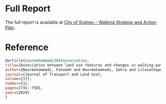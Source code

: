 # Full Report

The full report is available at [City of Sydney – Walking Strategy and Action Plan](https://www.cityofsydney.nsw.gov.au/strategies-action-plans/city-walking-strategy-action-plan-continuing-vision).

# Reference

  ```bibtex
@article{nourmohammadi2024association,
  title={Association between land use features and changes in walking patterns from pre-pandemic to post-pandemic: A case study of city of Sydney (2013--2023)},
  author={Nourmohammadi, Fatemeh and Nourmohammadi, Zahra and Lilasathapornkit, Tanapon and Saberi, Meead},
  journal={Journal of Transport and Land Use},
  volume={17},
  number={1},
  pages={731--750},
  year={2024}
}
